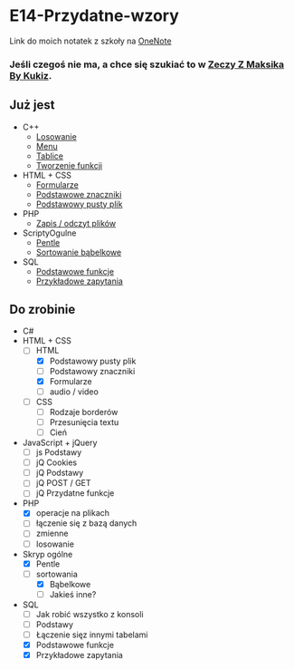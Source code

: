 # E14-Przydatne-wzory

Link do moich notatek z szkoły na [OneNote](https://1drv.ms/o/s!AmDkWpQlkhSEhrFVGxbvrhM-dxhn0Q)

### Jeśli czegoś nie ma, a chce się szukiać to w [Zeczy Z Maksika By Kukiz](ZeczyZMaksikaByKukiz).

## Już jest
* C++
    * [Losowanie](C++/losowanie-liczb.cpp)
    * [Menu](C++/Menu.cpp)
    * [Tablice](C++/tablice.cpp)
    * [Tworzenie funkcji](C++/tworzenie-funkcji.cpp)
* HTML + CSS
    * [Formularze](HTML/formularze.html)
    * [Podstawowe znaczniki](HTML/podstawowe-znaczniki.html)
    * [Podstawowy pusty plik](HTML/podstawowy-pusty-plik.html)
* PHP
    * [Zapis / odczyt plików](PHP/ZapisDoPliu.php)
* ScriptyOgulne
    * [Pentle](ScriptyOgulne/pentle.php)
    * [Sortowanie bąbelkowe](ScriptyOgulne/sortowanieBabelkowe.php)
* SQL
    * [Podstawowe funkcje](SQL/funkcje.txt)
    * [Przykładowe zapytania](SQL/przykładowe-zapytania.sql)


## Do zrobinie
* C#
* HTML + CSS
    * [ ] HTML
        * [x] Podstawowy pusty plik
        * [ ] Podstawowy znaczniki
        * [x] Formularze
        * [ ] audio / video
    * [ ] CSS
        * [ ] Rodzaje borderów
        * [ ] Przesunięcia textu
        * [ ] Cień
* JavaScript + jQuery
    * [ ] js Podstawy
    * [ ] jQ Cookies
    * [ ] jQ Podstawy
    * [ ] jQ POST / GET
    * [ ] jQ Przydatne funkcje
* PHP
    * [x] operacje na plikach
    * [ ] łączenie się z bazą danych
    * [ ] zmienne
    * [ ] losowanie
* Skryp ogólne
    * [x] Pentle
    * [ ] sortowania
        * [x] Bąbelkowe
        * [ ] Jakieś inne?
* SQL
    * [ ] Jak robić wszystko z konsoli
    * [ ] Podstawy
    * [ ] Łączenie sięz innymi tabelami
    * [x] Podstawowe funkcje
    * [x] Przykładowe zapytania